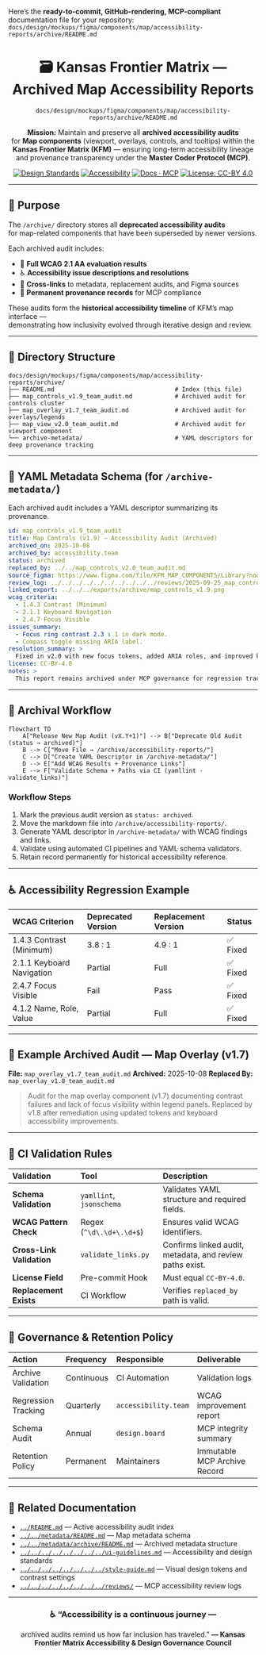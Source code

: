 Here’s the **ready-to-commit, GitHub-rendering, MCP-compliant** documentation file for your repository:
`docs/design/mockups/figma/components/map/accessibility-reports/archive/README.md`

<div align="center">

# 🗃️ Kansas Frontier Matrix — Archived Map Accessibility Reports  
`docs/design/mockups/figma/components/map/accessibility-reports/archive/README.md`

**Mission:** Maintain and preserve all **archived accessibility audits**  
for **Map components** (viewport, overlays, controls, and tooltips) within the  
**Kansas Frontier Matrix (KFM)** — ensuring long-term accessibility lineage  
and provenance transparency under the **Master Coder Protocol (MCP)**.

[![Design Standards](https://img.shields.io/badge/Design-Human%20Centered-orange)](../../../../../../../../../)
[![Accessibility](https://img.shields.io/badge/Accessibility-WCAG%202.1%20AA-yellow)](../../../../../../../../../)
[![Docs · MCP](https://img.shields.io/badge/Docs-MCP-blue)](../../../../../../../../../../)
[![License: CC-BY 4.0](https://img.shields.io/badge/License-CC--BY%204.0-green)](../../../../../../../../../../../LICENSE)

</div>

---

## 🎯 Purpose

The `/archive/` directory stores all **deprecated accessibility audits**  
for map-related components that have been superseded by newer versions.  

Each archived audit includes:
- 🧩 **Full WCAG 2.1 AA evaluation results**  
- ♿ **Accessibility issue descriptions and resolutions**  
- 🔗 **Cross-links** to metadata, replacement audits, and Figma sources  
- 🧾 **Permanent provenance records** for MCP compliance  

These audits form the **historical accessibility timeline** of KFM’s map interface —  
demonstrating how inclusivity evolved through iterative design and review.

---

## 🧭 Directory Structure

```text
docs/design/mockups/figma/components/map/accessibility-reports/archive/
├── README.md                                  # Index (this file)
├── map_controls_v1.9_team_audit.md            # Archived audit for controls cluster
├── map_overlay_v1.7_team_audit.md             # Archived audit for overlays/legends
├── map_view_v2.0_team_audit.md                # Archived audit for viewport component
└── archive-metadata/                          # YAML descriptors for deep provenance tracking
````

---

## 🧩 YAML Metadata Schema (for `/archive-metadata/`)

Each archived audit includes a YAML descriptor summarizing its provenance.

```yaml
id: map_controls_v1.9_team_audit
title: Map Controls (v1.9) — Accessibility Audit (Archived)
archived_on: 2025-10-08
archived_by: accessibility.team
status: archived
replaced_by: ../../map_controls_v2.0_team_audit.md
source_figma: https://www.figma.com/file/KFM_MAP_COMPONENTS/Library?node-id=350%3A400
review_log: ../../../../../../../../../../reviews/2025-09-25_map_controls_v1.9.md
linked_export: ../../../exports/archive/map_controls_v1.9.png
wcag_criteria:
  - 1.4.3 Contrast (Minimum)
  - 2.1.1 Keyboard Navigation
  - 2.4.7 Focus Visible
issues_summary:
  - Focus ring contrast 2.3 : 1 in dark mode.
  - Compass toggle missing ARIA label.
resolution_summary: >
  Fixed in v2.0 with new focus tokens, added ARIA roles, and improved keyboard support.
license: CC-BY-4.0
notes: >
  This report remains archived under MCP governance for regression tracking and documentation transparency.
```

---

## 🧮 Archival Workflow

```mermaid
flowchart TD
    A["Release New Map Audit (vX.Y+1)"] --> B["Deprecate Old Audit (status → archived)"]
    B --> C["Move File → /archive/accessibility-reports/"]
    C --> D["Create YAML Descriptor in /archive-metadata/"]
    D --> E["Add WCAG Results + Provenance Links"]
    E --> F["Validate Schema + Paths via CI (yamllint · validate_links)"]
```

<!-- END OF MERMAID -->

### Workflow Steps

1. Mark the previous audit version as `status: archived`.
2. Move the markdown file into `/archive/accessibility-reports/`.
3. Generate YAML descriptor in `/archive-metadata/` with WCAG findings and links.
4. Validate using automated CI pipelines and YAML schema validators.
5. Retain record permanently for historical accessibility reference.

---

## ♿ Accessibility Regression Example

| WCAG Criterion            | Deprecated Version | Replacement Version | Status  |
| :------------------------ | :----------------- | :------------------ | :------ |
| 1.4.3 Contrast (Minimum)  | 3.8 : 1            | 4.9 : 1             | ✅ Fixed |
| 2.1.1 Keyboard Navigation | Partial            | Full                | ✅ Fixed |
| 2.4.7 Focus Visible       | Fail               | Pass                | ✅ Fixed |
| 4.1.2 Name, Role, Value   | Partial            | Full                | ✅ Fixed |

---

## 🧩 Example Archived Audit — Map Overlay (v1.7)

**File:** `map_overlay_v1.7_team_audit.md`
**Archived:** 2025-10-08
**Replaced By:** `map_overlay_v1.8_team_audit.md`

> Audit for the map overlay component (v1.7) documenting contrast failures
> and lack of focus visibility within legend panels. Replaced by v1.8 after
> remediation using updated tokens and keyboard accessibility improvements.

---

## 🧾 CI Validation Rules

| Validation                | Tool                     | Description                                              |
| :------------------------ | :----------------------- | :------------------------------------------------------- |
| **Schema Validation**     | `yamllint`, `jsonschema` | Validates YAML structure and required fields.            |
| **WCAG Pattern Check**    | Regex (`^\d\.\d+\.\d+$`) | Ensures valid WCAG identifiers.                          |
| **Cross-Link Validation** | `validate_links.py`      | Confirms linked audit, metadata, and review paths exist. |
| **License Field**         | Pre-commit Hook          | Must equal `CC-BY-4.0`.                                  |
| **Replacement Exists**    | CI Workflow              | Verifies `replaced_by` path is valid.                    |

---

## 🧠 Governance & Retention Policy

| Action              | Frequency  | Responsible          | Deliverable                  |
| :------------------ | :--------- | :------------------- | :--------------------------- |
| Archive Validation  | Continuous | CI Automation        | Validation logs              |
| Regression Tracking | Quarterly  | `accessibility.team` | WCAG improvement report      |
| Schema Audit        | Annual     | `design.board`       | MCP integrity summary        |
| Retention Policy    | Permanent  | Maintainers          | Immutable MCP Archive Record |

---

## 🧩 Related Documentation

* [`../README.md`](../README.md) — Active accessibility audit index
* [`../../metadata/README.md`](../../metadata/README.md) — Map metadata schema
* [`../../metadata/archive/README.md`](../../metadata/archive/README.md) — Archived metadata structure
* [`../../../../../../../../ui-guidelines.md`](../../../../../../../../ui-guidelines.md) — Accessibility and design standards
* [`../../../../../../../../style-guide.md`](../../../../../../../../style-guide.md) — Visual design tokens and contrast settings
* [`../../../../../../../../reviews/`](../../../../../../../../reviews/) — MCP accessibility review logs

---

<div align="center">

### ♿ “Accessibility is a continuous journey —

archived audits remind us how far inclusion has traveled.”
**— Kansas Frontier Matrix Accessibility & Design Governance Council**

</div>
